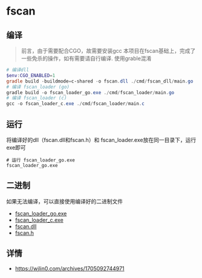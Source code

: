 # fscan


## 编译
> 前言，由于需要配合CGO，故需要安装gcc
> 本项目在fscan基础上，完成了一些免杀的操作，如有需要请自行编译.
> 使用grable混淆
```powershell
# 编译dll
$env:CGO_ENABLED=1
gradle build -buildmode=c-shared -o fscan.dll ./cmd/fscan_dll/main.go
# 编译 fscan_loader (go)
gradle build -o fscan_loader_go.exe ./cmd/fscan_loader/main.go
# 编译 fscan_loader (c)
gcc -o fscan_loader_c.exe ./cmd/fscan_loader/main.c
```
## 运行
将编译好的dll（fscan.dll和fscan.h）和 fscan_loader.exe放在同一目录下，运行exe即可
```shell
# 运行 fscan_loader_go.exe
fscan_loader_go.exe
```
## 二进制
如果无法编译，可以直接使用编译好的二进制文件
- [fscan_loader_go.exe](./bin/fscan_loader_go.exe)
- [fscan_loader_c.exe](./bin/fscan_loader_c.exe)
- [fscan.dll](./bin/fscan_go.dll)
- [fscan.h](./bin/fscan.h)
## 详情
- https://wjlin0.com/archives/1705092744971
